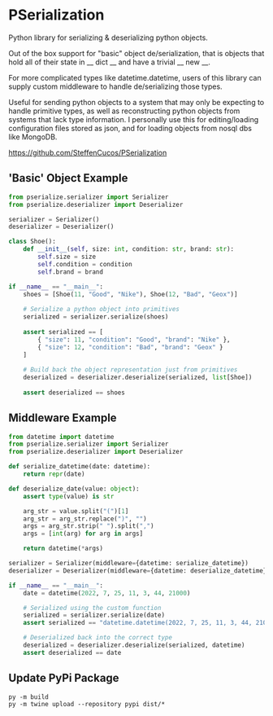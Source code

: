 # PSerialization 

Python library for serializing & deserializing python objects.

Out of the box support for "basic" object de/serialization, that is objects that hold all of their state in __ dict __ and have a trivial __ new __.

For more complicated types like datetime.datetime, users of this library can supply custom middleware to handle de/serializing those types.

Useful for sending python objects to a system that may only be expecting to handle primitive types, as well as reconstructing python objects from systems that lack type information. I personally use this for editing/loading configuration files stored as json, and for loading objects from nosql dbs like MongoDB.

https://github.com/SteffenCucos/PSerialization


## 'Basic' Object Example
```python
from pserialize.serializer import Serializer
from pserialize.deserializer import Deserializer

serializer = Serializer()
deserializer = Deserializer()

class Shoe():
	def __init__(self, size: int, condition: str, brand: str):
		self.size = size
		self.condition = condition
		self.brand = brand

if __name__ == "__main__":
	shoes = [Shoe(11, "Good", "Nike"), Shoe(12, "Bad", "Geox")]
	
	# Serialize a python object into primitives
	serialized = serializer.serialize(shoes)
	
	assert serialized == [
		{ "size": 11, "condition": "Good", "brand": "Nike" },
		{ "size": 12, "condition": "Bad", "brand": "Geox" }
	]
	
	# Build back the object representation just from primitives
	deserialized = deserializer.deserialize(serialized, list[Shoe])
	
	assert deserialized == shoes
```


## Middleware Example
```python
from datetime import datetime
from pserialize.serializer import Serializer
from pserialize.deserializer import Deserializer

def serialize_datetime(date: datetime):
	return repr(date)

def deserialize_date(value: object):
	assert type(value) is str

	arg_str = value.split("(")[1]
	arg_str = arg_str.replace(")", "")
	args = arg_str.strip(" ").split(",")
	args = [int(arg) for arg in args]

	return datetime(*args)

serializer = Serializer(middleware={datetime: serialize_datetime})
deserializer = Deserializer(middleware={datetime: deserialize_datetime})

if __name__ == "__main__":
	date = datetime(2022, 7, 25, 11, 3, 44, 21000)

	# Serialized using the custom function
	serialized = serializer.serialize(date)
	assert serialized == "datetime.datetime(2022, 7, 25, 11, 3, 44, 21000)"

	# Deserialized back into the correct type
	deserialized = deserializer.deserialize(serialized, datetime)
	assert deserialized == date

```

## Update PyPi Package
```
py -m build
py -m twine upload --repository pypi dist/*
```

